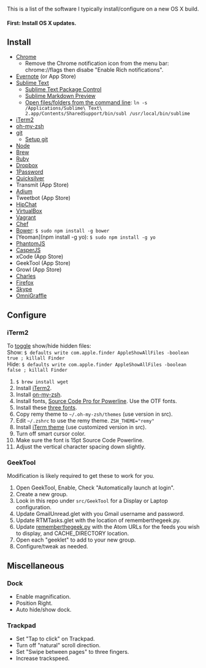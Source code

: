 This is a list of the software I typically install/configure on a new OS X build. 

#### First: Install OS X updates. 

## Install 

* [Chrome](http://google.com/chrome)
	* Remove the Chrome notification icon from the menu bar: chrome://flags then disabe "Enable Rich notifications".
* [Evernote](http://evernote.com/download) (or App Store)
* [Sublime Text](http://www.sublimetext.com/2)
	* [Sublime Text Package Control](https://sublime.wbond.net/installation)
	* [Sublime Markdown Preview](https://github.com/revolunet/sublimetext-markdown-preview#installation-)
	* [Open files/folders from the command line](https://gist.github.com/artero/1236170): `ln -s /Applications/Sublime\ Text\ 2.app/Contents/SharedSupport/bin/subl /usr/local/bin/sublime`
* [iTerm2](http://www.iterm2.com/)
* [oh-my-zsh](https://github.com/robbyrussell/oh-my-zsh)
* [git](http://git-scm.com/download/mac)
	* [Setup git](http://help.github.com/articles/set-up-git)
* [Node](http://nodejs.org)
* [Brew](http://brew.sh/)
* [Ruby](https://www.ruby-lang.org/en/installation/#homebrew)
* [Dropbox](http://www.dropbox.com)
* [1Password](https://agilebits.com/onepassword)
* [Quicksilver](http://qsapp.com/)
* Transmit (App Store)
* [Adium](https://adium.im/)
* Tweetbot (App Store)
* [HipChat](https://www.hipchat.com/)
* [VirtualBox](https://www.virtualbox.org/wiki/Downloads)
* [Vagrant](http://www.vagrantup.com/downloads.html)
* [Chef](http://www.getchef.com/chef/install/)
* [Bower](http://bower.io/): `$ sudo npm install -g bower`
* [Yeoman](npm install -g yo): `$ sudo npm install -g yo`
* [PhantomJS](http://phantomjs.org/)
* [CasperJS](http://casperjs.org/)
* xCode (App Store)
* GeekTool (App Store)
* Growl (App Store)
* [Charles](http://www.charlesproxy.com/)
* [Firefox](http://www.mozilla.org/en-US/firefox/new/)
* [Skype](http://www.skype.com/)
* [OmniGraffle](http://www.omnigroup.com/omnigraffle)

## Configure

### iTerm2

To [toggle](http://coolestguidesontheplanet.com/show-hidden-library-and-user-library-folder-in-osx/) show/hide hidden files:  
Show: `$ defaults write com.apple.finder AppleShowAllFiles -boolean true ; killall Finder`  
Hide: `$ defaults write com.apple.finder AppleShowAllFiles -boolean false ; killall Finder`

1. `$ brew install wget`
2. Install [iTerm2](http://www.iterm2.com/).
3. Install [on-my-zsh](https://github.com/robbyrussell/oh-my-zsh).
4. Install fonts, [Source Code Pro for Powerline](https://github.com/Lokaltog/powerline-fonts/tree/master/SourceCodePro). Use the OTF fonts. 
5. Install these [three fonts](https://gist.github.com/qrush/1595572).
6. Copy remy theme to `~/.oh-my-zsh/themes` (use version in src).
7. Edit `~/.zshrc` to use the remy theme. `ZSH_THEME="remy"`
8. Install [iTerm theme](https://github.com/altercation/solarized/tree/master/iterm2-colors-solarized) (use customized version in src).
9. Turn off smart cursor color. 
10. Make sure the font is 15pt Source Code Powerline.
11. Adjust the vertical character spacing down slightly. 

### GeekTool

Modification is likely required to get these to work for you.

1. Open GeekTool, Enable, Check "Automatically launch at login". 
2. Create a new group.
3. Look in this repo under `src/GeekTool` for a Display or Laptop configuration. 
4. Update GmailUnread.glet with you Gmail username and password. 
5. Update RTMTasks.glet with the location of rememberthegeek.py.
6. Update [rememberthegeek.py](https://github.com/smenzer/geektool/blob/master/rememberthegeek.py) with the Atom URLs for the feeds you wish to display, and CACHE_DIRECTORY location.
7. Open each "geeklet" to add to your new group. 
8. Configure/tweak as needed.


## Miscellaneous

### Dock
* Enable magnification.
* Position Right.
* Auto hide/show dock.

### Trackpad
* Set "Tap to click" on Trackpad. 
* Turn off "natural" scroll direction.
* Set "Swipe between pages" to three fingers. 
* Increase trackspeed. 
